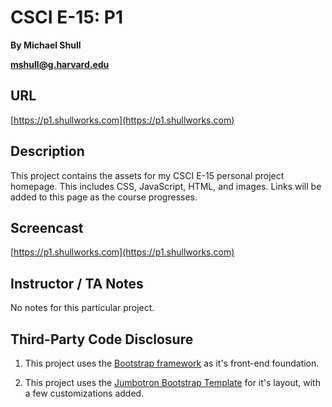 # CSCI E-15: P1
**By Michael Shull**

**[mshull@g.harvard.edu](mailto:mshull@g.harvard.edu)**

## URL
[https://p1.shullworks.com](https://p1.shullworks.com)

## Description
This project contains the assets for my CSCI E-15 personal project homepage. This includes CSS, JavaScript, HTML, and images. Links will be added to this page as the course progresses.

## Screencast
[https://p1.shullworks.com](https://p1.shullworks.com)

## Instructor / TA Notes
No notes for this particular project.

## Third-Party Code Disclosure

1. This project uses the [Bootstrap framework](http://getbootstrap.com) as it's front-end foundation. 

2. This project uses the [Jumbotron Bootstrap Template](http://getbootstrap.com/getting-started/) for it's layout, with a few customizations added.